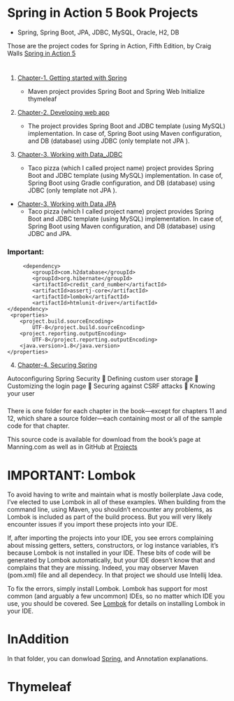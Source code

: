 # Spring in Action 5 Book Projects

* Spring, Spring Boot, JPA, JDBC, MySQL, Oracle, H2, DB

Those are the project codes for Spring in Action, Fifth Edition, by Craig Walls [Spring in Action 5](https://www.manning.com/books/spring-in-action-fifth-edition)
#

1.  [Chapter-1. Getting started with Spring](https://github.com/Hamdambek/Spring-in-Action-5-Book-All-Projects/tree/master/Chapter1_Getting%20started%20with%20Spring)
    
    * Maven project provides Spring Boot and Spring Web Initialize thymeleaf
     
     
2. [Chapter-2. Developing web app](https://github.com/Hamdambek/Spring-in-Action-5-Book-All-Projects/tree/master/Chapter2_Developing%20web%20app)
     * The project provides Spring Boot and JDBC template (using MySQL) implementation. In case of, Spring Boot using Maven configuration, and DB (database) using JDBC (only template not JPA ). 

3.  [Chapter-3. Working with Data_JDBC](https://github.com/Hamdambek/Spring-in-Action-5-Book-All-Projects/tree/master/Chapter3_Working%20with%20Data_JDBC)
     * Taco pizza (which I called project name) project provides Spring Boot and JDBC template (using MySQL) implementation. In case of, Spring Boot using Gradle configuration, and DB (database) using JDBC (only template not JPA ). 
 
   + [Chapter-3. Working with Data JPA](https://github.com/Hamdambek/Spring-in-Action-5-Book-All-Projects/tree/master/Chapter3_Working%20with%20Data%20JPA)
     * Taco pizza (which I called project name) project provides Spring Boot and JDBC template (using MySQL) implementation. In case of, Spring Boot using Maven configuration, and DB (database) using JDBC and JPA.  
 
   ### Important: 
         <dependency>
            <groupId>com.h2database</groupId>
            <groupId>org.hibernate</groupId>
            <artifactId>credit_card_number</artifactId>
            <artifactId>assertj-core</artifactId>
            <artifactId>lombok</artifactId>
            <artifactId>htmlunit-driver</artifactId>
    </dependency>
     <properties>
        <project.build.sourceEncoding>
            UTF-8</project.build.sourceEncoding>
        <project.reporting.outputEncoding>
            UTF-8</project.reporting.outputEncoding>
        <java.version>1.8</java.version>
    </properties>
 
 4.  [Chapter-4. Securing Spring ](https://github.com/Hamdambek/Spring-in-Action-5-Book-All-Projects/tree/master/Chapter3_Working%20with%20Data_JDBC)
    
 Autoconfiguring Spring Security
 Defining custom user storage
 Customizing the login page
 Securing against CSRF attacks
 Knowing your user
 
 
 ###
 
There is one folder for each chapter in the book—​except for chapters 11 and 12, which share a source folder—​each containing most or all of the sample code for that chapter.

This source code is available for download from the book’s page at Manning.com as well as in GitHub at [Projects](https://github.com/Hamdambek/Spring-in-Action-5-Book-All-Projects)

# IMPORTANT: Lombok
To avoid having to write and maintain what is mostly boilerplate Java code, I’ve elected to use Lombok in all of these examples. When building from the command line, using Maven, you shouldn’t encounter any problems, as Lombok is included as part of the build process. 
But you will very likely encounter issues if you import these projects into your IDE.

If, after importing the projects into your IDE, you see errors complaining about missing getters, setters, constructors, or log instance variables, it’s because Lombok is not installed in your IDE. 
These bits of code will be generated by Lombok automatically, but your IDE doesn’t know that and complains that they are missing.
Indeed, you may observer Maven (pom.xml) file and all dependecy. In that project we should use Intellij Idea. 

To fix the errors, simply install Lombok. Lombok has support for most common (and arguably a few uncommon) IDEs, so no matter which IDE you use, you should be covered. See [Lombok](https://projectlombok.org/setup/overview )  for details on installing Lombok in your IDE.

# InAddition 
In that folder, you can donwload [Spring](https://github.com/Hamdambek/Spring-in-Action-5-Book-All-Projects/tree/master/InAddition), and Annotation explanations. 

 
# Thymeleaf

